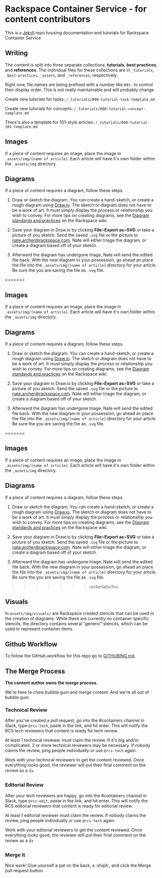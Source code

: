 # Rackspace Container Service - for content contributors

This is a [Jekyll](http://jekyllrb.com/) repo housing documentation and tutorials for Rackspace Container Service

## Writing

The content is split into three separate collections: **tutorials**, **best practices**, and **references**. The individual files for these collections are in `_tutorials`, `_best-practices`, `_assets`, and `_references`, respectively.

Right now, file names are being prefixed with a number like `001-` to control their display order. This is not really maintainable and will probably change.

Create new tutorials for tasks: `/_tutorials/000-tutorial-task-template.md`

Create new tutorials for concepts: `/_tutorials/000-tutorial-concept-template.md`

There's also a template for 101-style articles: `/_tutorials/000-tutorial-101-template.md`

## Images

If a piece of content requires an image, place the image in `_assets/img/[name of article]`. Each article will have it's own folder within the `_assets/img` directory.

## Diagrams

If a piece of content requires a diagram, follow these steps.

1. Draw or sketch the diagram. You can create a hand-sketch, or create a rough diagram using [Draw.io](https://www.draw.io/). The sketch or diagram does not have to be a work of art. It must simply display the process or relationship you wish to convey. For more tips on creating diagrams, see the [Diagram standards and practices](https://one.rackspace.com/display/devdoc/Diagram+standards+and+practices) on the Rackspace wiki.

2. Save your diagram in Draw.io by clicking **File**>**Export as**>**SVG** or take a picture of you sketch. Send the saved `.svg` file or the picture to nate.archer@rackspace.com. Nate will either triage the diagram, or create a diagram based off of your sketch.

3. Afterward the diagram has undergone triage, Nate will send the edited file back. With the new diagram in your possession, go ahead an place the file into the `_assets/img/[name of article]` directory for your article. Be sure the you are saving the file as `.svg` file.

=======
## Images

If a piece of content requires an image, place the image in `_assets/img/[name of article]`. Each article will have it's own folder within the `_assets/img` directory.

## Diagrams

If a piece of content requires a diagram, follow these steps.

1. Draw or sketch the diagram. You can create a hand-sketch, or create a rough diagram using [Draw.io](https://www.draw.io/). The sketch or diagram does not have to be a work of art. It must simply display the process or relationship you wish to convey. For more tips on creating diagrams, see the [Diagram standards and practices](https://one.rackspace.com/display/devdoc/Diagram+standards+and+practices) on the Rackspace wiki.

2. Save your diagram in Draw.io by clicking **File**>**Export as**>**SVG** or take a picture of you sketch. Send the saved `.svg` file or the picture to nate.archer@rackspace.com. Nate will either triage the diagram, or create a diagram based off of your sketch.

3. Afterward the diagram has undergone triage, Nate will send the edited file back. With the new diagram in your possession, go ahead an place the file into the `_assets/img/[name of article]` directory for your article. Be sure the you are saving the file as `.svg` file.

=======
## Images

If a piece of content requires an image, place the image in `_assets/img/[name of article]`. Each article will have it's own folder within the `_assets/img` directory.

## Diagrams

If a piece of content requires a diagram, follow these steps.

1. Draw or sketch the diagram. You can create a hand-sketch, or create a rough diagram using [Draw.io](https://www.draw.io/). The sketch or diagram does not have to be a work of art. It must simply display the process or relationship you wish to convey. For more tips on creating diagrams, see the [Diagram standards and practices](https://one.rackspace.com/display/devdoc/Diagram+standards+and+practices) on the Rackspace wiki.

2. Save your diagram in Draw.io by clicking **File**>**Export as**>**SVG** or take a picture of you sketch. Send the saved `.svg` file or the picture to nate.archer@rackspace.com. Nate will either triage the diagram, or create a diagram based off of your sketch.

3. Afterward the diagram has undergone triage, Nate will send the edited file back. With the new diagram in your possession, go ahead an place the file into the `_assets/img/[name of article]` directory for your article. Be sure the you are saving the file as `.svg` file.

>>>>>>> rackerlabs/foo
## Visuals

In `assets/img/visuals/` are Rackspace created stencils that can be used in the creation of diagrams.
While there are currently no container specific stencils, the directory contains several "generic" stencils,
which can be used to represent container items.

## Github Workflow

To follow the GitHub workflow for this repo go to [GITHUBING.md](GITHUBING.md).

## The Merge Process

**The content author owns the merge process.**

We're here to chew bubble gum and merge content. And we're all out of bubble gum.

### Technical Review

After you've created a pull request, go into the #containers channel in Slack, type `@rcs-tech`, paste in the link, and hit enter. This will notify the RCS tech reviewers that content is ready for tech review.

At least 1 technical reviewer must claim the review. If it's big and/or complicated, 2 or more technical reviewers may be necessary. If nobody claims the review, ping people individually or use `@rcs-tech` again.

Work with your technical reviewers to get the content reviewed. Once everything looks good, the reviewer will put their final comment on the review as a :+1:.

### Editorial Review

After your tech reviewers are happy, go into the #containers channel in Slack, type `@rcs-edit`, paste in the link, and hit enter. This will notify the RCS editorial reviewers that content is ready for editorial review.

At least 1 editorial reviewer must claim the review. If nobody claims the review, ping people individually or use `@rcs-tech` again.

Work with your editorial reviewers to get the content reviewed. Once everything looks good, the reviewer will put their final comment on the review as a :+1:.

### Merge It

Nice work! Give yourself a pat on the back, a :shipit:, and click the Merge pull request button.
